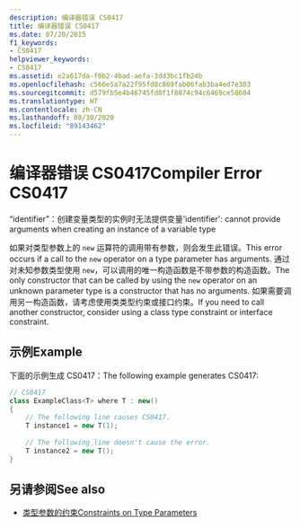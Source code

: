```yaml
---
description: 编译器错误 CS0417
title: 编译器错误 CS0417
ms.date: 07/20/2015
f1_keywords:
- CS0417
helpviewer_keywords:
- CS0417
ms.assetid: e2a617da-f0b2-4bad-aefa-3dd3bc1fb24b
ms.openlocfilehash: c566e5a7a22f95fd8c869fab06fab3ba4ed7e303
ms.sourcegitcommit: d579fb5e4b46745fd0f1f8874c94c6469ce58604
ms.translationtype: HT
ms.contentlocale: zh-CN
ms.lasthandoff: 08/30/2020
ms.locfileid: "89143462"
---
```

# <a name="compiler-error-cs0417"></a><span data-ttu-id="c32dc-103">编译器错误 CS0417</span><span class="sxs-lookup"><span data-stu-id="c32dc-103">Compiler Error CS0417</span></span>

<span data-ttu-id="c32dc-104">“identifier”：创建变量类型的实例时无法提供变量</span><span class="sxs-lookup"><span data-stu-id="c32dc-104">'identifier': cannot provide arguments when creating an instance of a variable type</span></span>  
  
 <span data-ttu-id="c32dc-105">如果对类型参数上的 `new` 运算符的调用带有参数，则会发生此错误。</span><span class="sxs-lookup"><span data-stu-id="c32dc-105">This error occurs if a call to the `new` operator on a type parameter has arguments.</span></span> <span data-ttu-id="c32dc-106">通过对未知参数类型使用 `new`，可以调用的唯一构造函数是不带参数的构造函数。</span><span class="sxs-lookup"><span data-stu-id="c32dc-106">The only constructor that can be called by using the `new` operator on an unknown parameter type is a constructor that has no arguments.</span></span> <span data-ttu-id="c32dc-107">如果需要调用另一构造函数，请考虑使用类类型约束或接口约束。</span><span class="sxs-lookup"><span data-stu-id="c32dc-107">If you need to call another constructor, consider using a class type constraint or interface constraint.</span></span>  
  
## <a name="example"></a><span data-ttu-id="c32dc-108">示例</span><span class="sxs-lookup"><span data-stu-id="c32dc-108">Example</span></span>  

 <span data-ttu-id="c32dc-109">下面的示例生成 CS0417：</span><span class="sxs-lookup"><span data-stu-id="c32dc-109">The following example generates CS0417:</span></span>  

```csharp
// CS0417  
class ExampleClass<T> where T : new()  
{  
    // The following line causes CS0417.  
    T instance1 = new T(1);
  
    // The following line doesn't cause the error.  
    T instance2 = new T();  
}  
```

## <a name="see-also"></a><span data-ttu-id="c32dc-110">另请参阅</span><span class="sxs-lookup"><span data-stu-id="c32dc-110">See also</span></span>

- [<span data-ttu-id="c32dc-111">类型参数的约束</span><span class="sxs-lookup"><span data-stu-id="c32dc-111">Constraints on Type Parameters</span></span>](../../programming-guide/generics/constraints-on-type-parameters.md)

